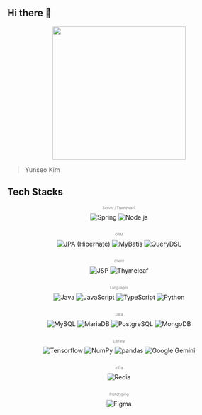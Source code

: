 ## Hi there 👋

<div align="center">
  <img src="https://github.com/user-attachments/assets/e89590ec-5aaa-4cdc-9fbc-3d997af1edd5" width="300"/>
</div>

<blockquote>
  Yunseo Kim <br>
</blockquote>

<h2> Tech Stacks</h2>

<div align="center">

  <p style="font-size:8px; color:gray;">Server / Framework</p>
  <img src="https://img.shields.io/badge/Spring-6DB33F?style=plastic&logo=Spring&logoColor=white" alt="Spring">
  <img src="https://img.shields.io/badge/Node.js-339933?style=plastic&logo=Node.js&logoColor=white" alt="Node.js">
  <br><br>

  <p style="font-size:8px; color:gray;">ORM</p>
  <img src="https://img.shields.io/badge/JPA--Hibernate-59666C?style=plastic&logo=hibernate&logoColor=white" alt="JPA (Hibernate)">
  <img src="https://img.shields.io/badge/MyBatis-005B9F?style=plastic" alt="MyBatis">
  <img src="https://img.shields.io/badge/QueryDSL-6C33B9?style=plastic&logo=openjdk&logoColor=white" alt="QueryDSL">
  <br><br>

  <p style="font-size:8px; color:gray;">Client</p>
  <img src="https://img.shields.io/badge/JSP-0074A6?style=plastic&logo=openjdk&logoColor=white" alt="JSP">
  <img src="https://img.shields.io/badge/Thymeleaf-005F0F?style=plastic&logo=Thymeleaf&logoColor=white" alt="Thymeleaf">
  <br><br>

  <p style="font-size:8px; color:gray;">Languages</p>
  <img src="https://img.shields.io/badge/Java-007396?style=plastic&logo=OpenJDK&logoColor=white" alt="Java">
  <img src="https://img.shields.io/badge/JavaScript-F7DF1E?style=plastic&logo=javascript&logoColor=white" alt="JavaScript">
  <img src="https://img.shields.io/badge/TypeScript-3178C6?style=plastic&logo=typescript&logoColor=white" alt="TypeScript">
  <img src="https://img.shields.io/badge/Python-3776AB?style=plastic&logo=Python&logoColor=white" alt="Python">
  <br><br>

  <p style="font-size:8px; color:gray;">Data</p>
  <img src="https://img.shields.io/badge/MySQL-4479A1?style=plastic&logo=MySQL&logoColor=white" alt="MySQL">
  <img src="https://img.shields.io/badge/MariaDB-003545?style=plastic&logo=MariaDB&logoColor=white" alt="MariaDB">
  <img src="https://img.shields.io/badge/PostgreSQL-4169E1?style=plastic&logo=postgresql&logoColor=white" alt="PostgreSQL">
  <img src="https://img.shields.io/badge/MongoDB-47A248?style=plastic&logo=MongoDB&logoColor=white" alt="MongoDB">
  <br><br>

  <p style="font-size:8px; color:gray;">Library</p>
  <img src="https://img.shields.io/badge/Tensorflow-FF6F00?style=plastic&logo=Tensorflow&logoColor=white" alt="Tensorflow">
  <img src="https://img.shields.io/badge/Numpy-013243?style=plastic&logo=numpy&logoColor=white" alt="NumPy">
  <img src="https://img.shields.io/badge/Pandas-150458?style=plastic&logo=pandas&logoColor=white" alt="pandas">
  <img src="https://img.shields.io/badge/Google%20Gemini-4285F4?style=plastic&logo=Google&logoColor=white" alt="Google Gemini">
  <br><br>

  <p style="font-size:8px; color:gray;">Infra</p>
  <img src="https://img.shields.io/badge/Redis-DC382D?style=plastic&logo=Redis&logoColor=white" alt="Redis">
  <br><br>

  <p style="font-size:8px; color:gray;">Prototyping</p>
  <img src="https://img.shields.io/badge/Figma-F24E1E?style=plastic&logo=Figma&logoColor=white" alt="Figma">

</div>

